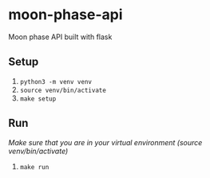 # moon-phase-api
Moon phase API built with flask

## Setup

1. `python3 -m venv venv`
2. `source venv/bin/activate`
3. `make setup`

## Run
_Make sure that you are in your virtual environment (source venv/bin/activate)_
1. `make run`
